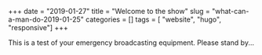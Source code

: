 +++
date = "2019-01-27"
title = "Welcome to the show"
slug = "what-can-a-man-do-2019-01-25"
categories = []
tags = [ "website", "hugo", "responsive"]
+++


This is a test of your emergency broadcasting equipment. Please stand by...
